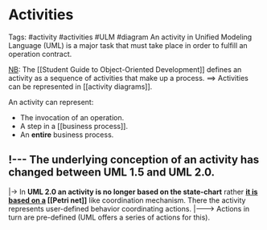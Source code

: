 # Activities
Tags: #activity #activities #ULM #diagram  An activity in Unified Modeling Language (UML) is a major task that must take place in order to fulfill an operation contract.

<u>NB</u>: The [[Student Guide to Object-Oriented Development]] defines an activity as a sequence of activities that make up a process. 
==> Activities can be represented in [[activity diagrams]].

An activity can represent: 
- The invocation of an operation.
-  A step in a [[business process]].
-  An **entire** business process.
    
!--- The underlying conception of an activity has changed between UML 1.5 and UML 2.0.
---

|-> In **UML 2.0 an activity is no longer based on the state-chart** rather **<u>it is based on a</u> [[Petri net]]** like coordination mechanism.
There the activity represents user-defined behavior coordinating actions. 
|---> Actions in turn are pre-defined (UML offers a series of actions for this). 